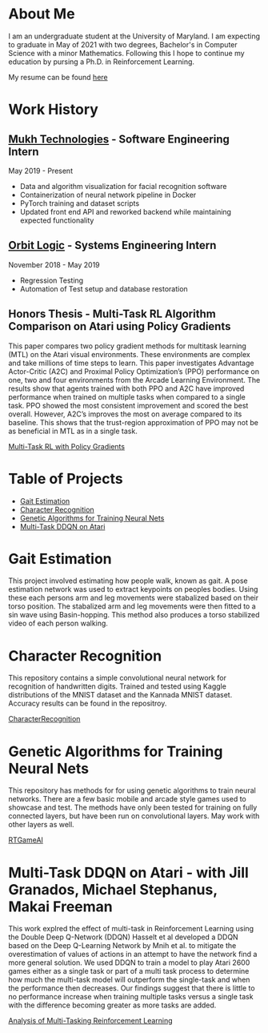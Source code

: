 # About Me

I am an undergraduate student at the University of Maryland. I am expecting to graduate in May of 2021 with two degrees, Bachelor's in Computer Science with a minor Mathematics. Following this I hope to continue my education by pursing a Ph.D. in Reinforcement Learning.

My resume can be found [here](cnalty.github.io/resume.pdf)

# Work History
## [Mukh Technologies](https://www.mukh.com/) - Software Engineering Intern
May 2019 - Present
  * Data and algorithm visualization for facial recognition software
  * Containerization of neural network pipeline in Docker
  * PyTorch training and dataset scripts
  * Updated front end API and reworked backend while maintaining expected functionality



## [Orbit Logic](https://www.orbitlogic.com/) - Systems Engineering Intern
November 2018 - May 2019
  * Regression Testing
  * Automation of Test setup and database restoration

## Honors Thesis - Multi-Task RL Algorithm Comparison on Atari using Policy Gradients
This paper compares two policy gradient methods for multitask learning (MTL) on the Atari visual environments. These environments are complex and take millions of time steps to learn. This paper investigates Advantage Actor-Critic (A2C) and Proximal Policy Optimization’s (PPO) performance on one, two and four environments from the Arcade Learning Environment. The results show that agents trained with both PPO and A2C have improved performance when trained on multiple tasks when compared to a single task. PPO showed the most consistent improvement and scored the best overall. However, A2C’s improves the most on average compared to its baseline. This shows that the trust-region approximation of PPO may not be as beneficial in MTL as in a single task.

[Multi-Task RL with Policy Gradients](HonorsThesis.pdf)

# Table of Projects
* [Gait Estimation](#gait-estimation)
* [Character Recognition](#character-recognition)
* [Genetic Algorithms for Training Neural Nets](#genetic-algorithms-for-training-neural-nets)
* [Multi-Task DDQN on Atari](#multi-task-ddqn-on-atari)

# Gait Estimation
This project involved estimating how people walk, known as gait. A pose estimation network was used to extract keypoints on peoples bodies. Using these each persons arm and leg movements were stabalized based on their torso position. The stabalized arm and leg movements were then fitted to a sin wave using Basin-hopping. This method also produces a torso stabilized video of each person walking.

# Character Recognition
This repository contains a simple convolutional neural network for recognition of handwritten digits. Trained and tested using Kaggle distributions of the MNIST dataset and the Kannada MNIST dataset. Accuracy results can be found in the repositroy.

[CharacterRecognition](https://github.com/cnalty/CharacterRecognition)

# Genetic Algorithms for Training Neural Nets
This repository has methods for for using genetic algorithms to train neural networks. There are a few basic mobile and arcade style games used to showcase and test. The methods have only been tested for training on fully connected layers, but have been run on convolutional layers. May work with other layers as well.

[RTGameAI](https://github.com/cnalty/RTGameAI)

# Multi-Task DDQN on Atari - with Jill Granados, Michael Stephanus, Makai Freeman
This work explred the effect of multi-task in Reinforcement Learning using the Double Deep Q-Network (DDQN) Hasselt et al developed a DDQN based on the Deep Q-Learning Network by Mnih et al. to mitigate the overestimation of values of actions in an attempt to have the network find a more general solution. We used DDQN to train a model to play Atari 2600 games either as a single task or part of a multi task process to determine how much the multi-task model will outperform the single-task and when the performance then decreases. Our findings suggest that there is little to no performance increase when training multiple tasks versus a single task with the difference becoming greater as more tasks are added.

[Analysis of Multi-Tasking Reinforcement Learning](MTLDDQN.pdf)

